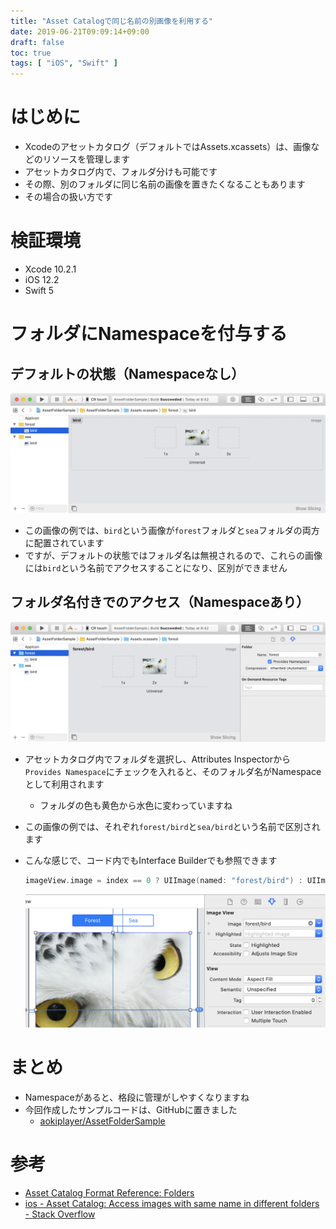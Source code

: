 ```yaml
---
title: "Asset Catalogで同じ名前の別画像を利用する"
date: 2019-06-21T09:09:14+09:00
draft: false
toc: true
tags: [ "iOS", "Swift" ]
---
```


# はじめに
- Xcodeのアセットカタログ（デフォルトではAssets.xcassets）は、画像などのリソースを管理します
- アセットカタログ内で、フォルダ分けも可能です
- その際、別のフォルダに同じ名前の画像を置きたくなることもあります
- その場合の扱い方です

# 検証環境
- Xcode 10.2.1
- iOS 12.2
- Swift 5

# フォルダにNamespaceを付与する
## デフォルトの状態（Namespaceなし）
![no_namespace](/images/assetfolder/no_namespace.png)

- この画像の例では、`bird`という画像が`forest`フォルダと`sea`フォルダの両方に配置されています
- ですが、デフォルトの状態ではフォルダ名は無視されるので、これらの画像には`bird`という名前でアクセスすることになり、区別ができません

## フォルダ名付きでのアクセス（Namespaceあり）
![with_namespace](/images/assetfolder/with_namespace.png)

- アセットカタログ内でフォルダを選択し、Attributes Inspectorから`Provides Namespace`にチェックを入れると、そのフォルダ名がNamespaceとして利用されます
    - フォルダの色も黄色から水色に変わっていますね
- この画像の例では、それぞれ`forest/bird`と`sea/bird`という名前で区別されます
- こんな感じで、コード内でもInterface Builderでも参照できます

    ```swift
    imageView.image = index == 0 ? UIImage(named: "forest/bird") : UIImage(named: "sea/bird")
    ```

    ![image_ib](/images/assetfolder/image_ib.png)

# まとめ
- Namespaceがあると、格段に管理がしやすくなりますね
- 今回作成したサンプルコードは、GitHubに置きました
    - [aokiplayer/AssetFolderSample](https://github.com/aokiplayer/AssetFolderSample)

# 参考
- [Asset Catalog Format Reference: Folders](https://developer.apple.com/library/archive/documentation/Xcode/Reference/xcode_ref-Asset_Catalog_Format/FolderStructure.html#//apple_ref/doc/uid/TP40015170-CH33-SW1)
- [ios - Asset Catalog: Access images with same name in different folders - Stack Overflow](https://stackoverflow.com/questions/33284412/asset-catalog-access-images-with-same-name-in-different-folders)

